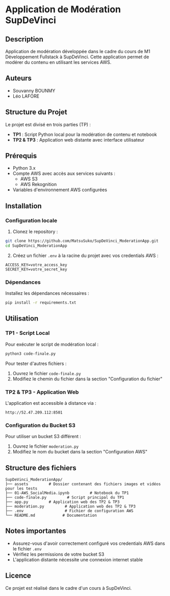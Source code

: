 # Application de Modération SupDeVinci

## Description
Application de modération développée dans le cadre du cours de M1 Développement Fullstack à SupDeVinci. Cette application permet de modérer du contenu en utilisant les services AWS.

## Auteurs
- Souvanny BOUNMY
- Léo LAFORE

## Structure du Projet
Le projet est divisé en trois parties (TP) :
- **TP1** : Script Python local pour la modération de contenu et notebook
- **TP2 & TP3** : Application web distante avec interface utilisateur

## Prérequis
- Python 3.x
- Compte AWS avec accès aux services suivants :
  - AWS S3
  - AWS Rekognition
- Variables d'environnement AWS configurées

## Installation

### Configuration locale
1. Clonez le repository :
```bash
git clone https://github.com/MatsuSuko/SupDeVinci_ModerationApp.git
cd SupDeVinci_ModerationApp
```

2. Créez un fichier `.env` à la racine du projet avec vos credentials AWS :
```env
ACCESS_KEY=votre_access_key
SECRET_KEY=votre_secret_key
```

### Dépendances
Installez les dépendances nécessaires :
```bash
pip install -r requirements.txt
```

## Utilisation

### TP1 - Script Local
Pour exécuter le script de modération local :
```bash
python3 code-finale.py
```

Pour tester d'autres fichiers :
1. Ouvrez le fichier `code-finale.py`
2. Modifiez le chemin du fichier dans la section "Configuration du fichier"

### TP2 & TP3 - Application Web
L'application est accessible à distance via :
```
http://52.47.209.112:8501
```

### Configuration du Bucket S3
Pour utiliser un bucket S3 différent :
1. Ouvrez le fichier `moderation.py`
2. Modifiez le nom du bucket dans la section "Configuration AWS"

## Structure des fichiers
```
SupDeVinci_ModerationApp/
├── assets         # Dossier contenant des fichiers images et vidéos pour les tests
├── 01-AWS_SocialMedia.ipynb         # Notebook du TP1
├── code-finale.py         # Script principal du TP1
├── app.py         # Application web des TP2 & TP3
├── moderation.py         # Application web des TP2 & TP3
├── .env                  # Fichier de configuration AWS
└── README.md            # Documentation
```

## Notes importantes
- Assurez-vous d'avoir correctement configuré vos credentials AWS dans le fichier `.env`
- Vérifiez les permissions de votre bucket S3
- L'application distante nécessite une connexion internet stable

## Licence
Ce projet est réalisé dans le cadre d'un cours à SupDeVinci.
